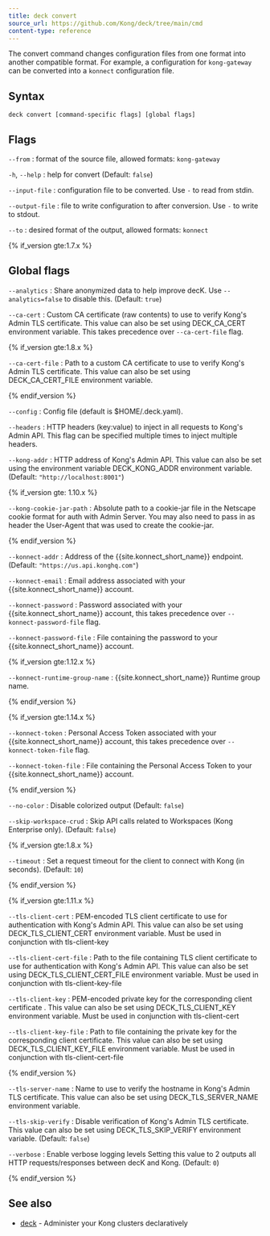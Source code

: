 ```yaml
---
title: deck convert
source_url: https://github.com/Kong/deck/tree/main/cmd
content-type: reference
---
```


The convert command changes configuration files from one format
into another compatible format. For example, a configuration for `kong-gateway`
can be converted into a `konnect` configuration file.

## Syntax

```
deck convert [command-specific flags] [global flags]
```

## Flags

`--from`
:  format of the source file, allowed formats: `kong-gateway`

`-h`, `--help`
:  help for convert (Default: `false`)

`--input-file`
:  configuration file to be converted. Use `-` to read from stdin.

`--output-file`
:  file to write configuration to after conversion. Use `-` to write to stdout.

`--to`
:  desired format of the output, allowed formats: `konnect`


{% if_version gte:1.7.x %}

## Global flags

`--analytics`
:  Share anonymized data to help improve decK.
Use `--analytics=false` to disable this. (Default: `true`)

`--ca-cert`
:  Custom CA certificate (raw contents) to use to verify Kong's Admin TLS certificate.
This value can also be set using DECK_CA_CERT environment variable.
This takes precedence over `--ca-cert-file` flag.

{% if_version gte:1.8.x %}

`--ca-cert-file`
:  Path to a custom CA certificate to use to verify Kong's Admin TLS certificate.
This value can also be set using DECK_CA_CERT_FILE environment variable.

{% endif_version %}

`--config`
:  Config file (default is $HOME/.deck.yaml).

`--headers`
:  HTTP headers (key:value) to inject in all requests to Kong's Admin API.
This flag can be specified multiple times to inject multiple headers.

`--kong-addr`
:  HTTP address of Kong's Admin API.
This value can also be set using the environment variable DECK_KONG_ADDR
 environment variable. (Default: `"http://localhost:8001"`)

{% if_version gte: 1.10.x %}

`--kong-cookie-jar-path`
:  Absolute path to a cookie-jar file in the Netscape cookie format for auth with Admin Server.
You may also need to pass in as header the User-Agent that was used to create the cookie-jar.

{% endif_version %}

`--konnect-addr`
:  Address of the {{site.konnect_short_name}} endpoint. (Default: `"https://us.api.konghq.com"`)

`--konnect-email`
:  Email address associated with your {{site.konnect_short_name}} account.

`--konnect-password`
:  Password associated with your {{site.konnect_short_name}} account, this takes precedence over `--konnect-password-file` flag.

`--konnect-password-file`
:  File containing the password to your {{site.konnect_short_name}} account.

{% if_version gte:1.12.x %}

`--konnect-runtime-group-name`
:  {{site.konnect_short_name}} Runtime group name.

{% endif_version %}

{% if_version gte:1.14.x %}

`--konnect-token`
:  Personal Access Token associated with your {{site.konnect_short_name}} account, this takes precedence over `--konnect-token-file` flag.


`--konnect-token-file`
:  File containing the Personal Access Token to your {{site.konnect_short_name}} account.

{% endif_version %}

`--no-color`
:  Disable colorized output (Default: `false`)

`--skip-workspace-crud`
:  Skip API calls related to Workspaces (Kong Enterprise only). (Default: `false`)

{% if_version gte:1.8.x %}

`--timeout`
:  Set a request timeout for the client to connect with Kong (in seconds). (Default: `10`)

{% endif_version %}

{% if_version gte:1.11.x %}

`--tls-client-cert`
:  PEM-encoded TLS client certificate to use for authentication with Kong's Admin API.
This value can also be set using DECK_TLS_CLIENT_CERT environment variable. Must be used in conjunction with tls-client-key


`--tls-client-cert-file`
:  Path to the file containing TLS client certificate to use for authentication with Kong's Admin API.
This value can also be set using DECK_TLS_CLIENT_CERT_FILE environment variable. Must be used in conjunction with tls-client-key-file

`--tls-client-key`
:  PEM-encoded private key for the corresponding client certificate .
This value can also be set using DECK_TLS_CLIENT_KEY environment variable. Must be used in conjunction with tls-client-cert

`--tls-client-key-file`
:  Path to file containing the private key for the corresponding client certificate.
This value can also be set using DECK_TLS_CLIENT_KEY_FILE environment variable. Must be used in conjunction with tls-client-cert-file

{% endif_version %}

`--tls-server-name`
:  Name to use to verify the hostname in Kong's Admin TLS certificate.
This value can also be set using DECK_TLS_SERVER_NAME environment variable.

`--tls-skip-verify`
:  Disable verification of Kong's Admin TLS certificate.
This value can also be set using DECK_TLS_SKIP_VERIFY environment variable. (Default: `false`)

`--verbose`
:  Enable verbose logging levels
Setting this value to 2 outputs all HTTP requests/responses
between decK and Kong. (Default: `0`)


{% endif_version %}

## See also

* [deck](/deck/{{page.kong_version}}/reference/deck)	 - Administer your Kong clusters declaratively
